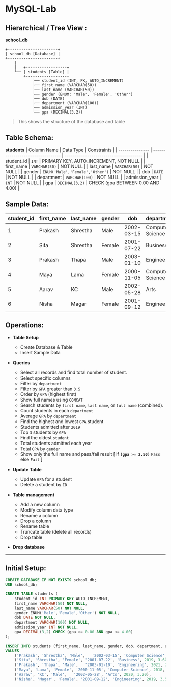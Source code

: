 # MySQL-Lab

## Hierarchical / Tree View :

**school_db**

```
+----------------------+
| school_db [Database] |
+----------------------+
    |
    |   +------------------+
    └── | students [Table] |
        +------------------+
            ├── student_id (INT, PK, AUTO_INCREMENT)
            ├── first_name (VARCHAR(50))
            ├── last_name (VARCHAR(50))
            ├── gender (ENUM: 'Male', 'Female', 'Other')
            ├── dob (DATE)
            ├── department (VARCHAR(100))
            ├── admission_year (INT)
            └── gpa (DECIMAL(3,2))
```
> This shows the structure of the database and table

## Table Schema:

**students**
| Column Name     | Data Type                         | Constraints                            |
| --------------- | --------------------------------- | -------------------------------------- |
| student_id      | ``INT``                           | PRIMARY KEY, AUTO_INCREMENT, NOT NULL  |
| first_name      | ``VARCHAR(50)``                   | NOT NULL                               |
| last_name       | ``VARCHAR(50)``                   | NOT NULL                               |
| gender          | ``ENUM('Male','Female','Other')`` | NOT NULL                               |
| dob             | ``DATE``                          | NOT NULL                               |
| department      | ``VARCHAR(100)``                  | NOT NULL                               |
| admission_year  | ``INT``                           | NOT NULL                               |
| gpa             | ``DECIMAL(3,2)``                  | CHECK (gpa BETWEEN 0.00 AND 4.00)      |

## Sample Data:

|student_id | first_name | last_name | gender | dob        | department       | admission_year | gpa  |
|-----------|------------|-----------|--------|------------|------------------|----------------|------|
| 1         | Prakash    | Shrestha  | Male   | 2002-03-15 | Computer Science | 2020           | 3.75 |
| 2         | Sita       | Shrestha  | Female | 2001-07-22 | Business         | 2019           | 3.60 |
| 3         | Prakash    | Thapa     | Male   | 2003-01-10 | Engineering      | 2021           | 2.40 |
| 4         | Maya       | Lama      | Female | 2000-11-05 | Computer Science | 2018           | 3.85 |
| 5         | Aarav      | KC        | Male   | 2002-05-28 | Arts             | 2020           | 3.20 |
| 6         | Nisha      | Magar     | Female | 2001-09-12 | Engineering      | 2019           | 3.55 |

## Operations:

- **Table Setup** 
    - Create Database & Table 
    - Insert Sample Data 

- **Queries**
    - Select all records and find total number of student.
    - Select specific columns
    - Filter by ``department``
    - Filter by ``GPA`` greater than ``3.5``
    - Order by ``GPA`` (highest first)
    - Show full names using ``CONCAT``
    - Search students by ``first name``, ``last name``, or ``full name`` (combined).
    - Count students in each ``department``
    - Average ``GPA`` by ``department``
    - Find the highest and lowest ``GPA`` student
    - Students admitted after ``2019``
    - Top ``3`` students by ``GPA``
    - Find the oldest ``student`` 
    - Total students admitted each year
    - Total ``GPA`` by ``gender``
    - Show only the full name and pass/fail result [ if **``(gpa >= 2.50)``** ``Pass`` else ``Fail`` ]

- **Update Table**
    - Update ``GPA`` for a student
    - Delete a student by ``ID``

- **Table management** 
    - Add a new column
    - Modify column data type
    - Rename a column
    - Drop a column
    - Rename table
    - Truncate table (delete all records)
    - Drop table

- **Drop database**

---

## Initial Setup:

```sql
CREATE DATABASE IF NOT EXISTS school_db;
USE school_db;
```

```sql
CREATE TABLE students (
    student_id INT PRIMARY KEY AUTO_INCREMENT,
    first_name VARCHAR(50) NOT NULL,
    last_name VARCHAR(50) NOT NULL,
    gender ENUM('Male','Female','Other') NOT NULL,
    dob DATE NOT NULL,
    department VARCHAR(100) NOT NULL,
    admission_year INT NOT NULL,
    gpa DECIMAL(3,2) CHECK (gpa >= 0.00 AND gpa <= 4.00)
);

INSERT INTO students (first_name, last_name, gender, dob, department, admission_year, gpa) 
VALUES
    ('Prakash', 'Shrestha', 'Male',   '2002-03-15', 'Computer Science', 2020, 3.75),
    ('Sita', 'Shrestha', 'Female', '2001-07-22', 'Business', 2019, 3.60),
    ('Prakash', 'Thapa', 'Male',   '2003-01-10', 'Engineering', 2021, 2.40),
    ('Maya', 'Lama', 'Female', '2000-11-05', 'Computer Science', 2018, 3.85),
    ('Aarav', 'KC', 'Male',   '2002-05-28', 'Arts', 2020, 3.20),
    ('Nisha', 'Magar', 'Female', '2001-09-12', 'Engineering', 2019, 3.55);
```
